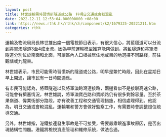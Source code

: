 ```yaml
---
layout: post
title: 林世雄稱需時習慣新隧道或公路　料明日交通或會較混亂
date: 2022-12-11 12:53:04.000000000 +08:00
link: https://news.rthk.hk/rthk/ch/component/k2/1679325-20221211.htm
categories: rthk
---
```


運輸及物流局局長林世雄出席一個電視節目表示，有很大信心，將藍隧道可以分流到將軍澳隧道3至4成車流，因為早前運輸模型推算能夠做到，將藍隧道和將軍澳隧道分別位於南面和北面，可讓區內人口根據居住地或目的地選擇不同路綫，前往觀塘或九龍東。

林世雄表示，市民可能需時習慣新的隧道或公路，明早是繁忙時段，因此在星期日早上開通，讓市民有一日時間適應。

有市民可能認為，將藍隧道以及將軍澳跨灣連接路，兩邊看似不是接駁高速公路，可能會有擠塞情況，林世雄說，將軍澳寶邑路和寶順路仍有很多剩餘容量。至於茶果嶺道、偉業街部分路段，亦有改善工程和交通管理措施，相信處理得到。他認為，明日交通或會較混亂，運輸署和警方會做好監察工作，有需要時會調整燈位疏導交通。

另外，林世雄指，港鐵接連發生事故是不可接受，需要嚴肅跟進事故原因，是否出現結構性問題。港鐵將檢視資產管理和維修系統，做法合適。
